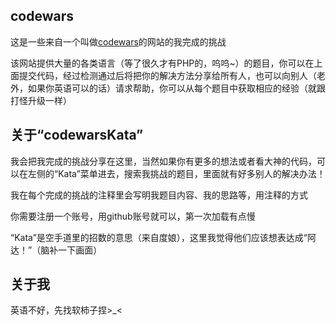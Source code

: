 ## codewars

这是一些来自一个叫做[codewars](https://www.codewars.com)的网站的我完成的挑战

该网站提供大量的各类语言（等了很久才有PHP的，呜呜~）的题目，你可以在上面提交代码，经过检测通过后将把你的解决方法分享给所有人，也可以向别人（老外，如果你英语可以的话）请求帮助，你可以从每个题目中获取相应的经验（就跟打怪升级一样）

## 关于“codewarsKata”

我会把我完成的挑战分享在这里，当然如果你有更多的想法或者看大神的代码，可以在左侧的“Kata”菜单进去，搜索我挑战的题目，里面就有好多别人的解决办法！

我在每个完成的挑战的注释里会写明我题目内容、我的思路等，用注释的方式

你需要注册一个账号，用github账号就可以，第一次加载有点慢

“Kata”是空手道里的招数的意思（来自度娘），这里我觉得他们应该想表达成“阿达！”（脑补一下画面）

## 关于我

英语不好，先找软柿子捏>_<